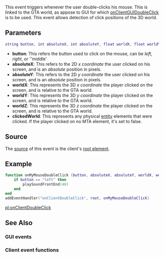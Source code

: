 This event triggers whenever the user double-clicks his mouse. This is linked to the GTA world, as appose to GUI for which [onClientGUIDoubleClick](/docs/onclientguidoubleclick.md "wikilink") is to be used. This event allows detection of click positions of the 3D world.

Parameters
----------

``` lua
string button, int absoluteX, int absoluteY, float worldX, float worldY, float worldZ, element clickedWorld
```

-   **button**: This refers the button used to click on the mouse, can be *left*, *right*, or ''middle'
-   **absoluteX**: This refers to the 2D *x coordinate* the user clicked on his screen, and is an *absolute* position in pixels.
-   **absoluteY**: This refers to the 2D *y coordinate* the user clicked on his screen, and is an *absolute* position in pixels.
-   **worldX**: This represents the 3D *x coordinate* the player clicked on the screen, and is relative to the GTA world.
-   **worldY**: This represents the 3D *y coordinate* the player clicked on the screen, and is relative to the GTA world.
-   **worldZ**: This represents the 3D *z coordinate* the player clicked on the screen, and is relative to the GTA world.
-   **clickedWorld**: This represents any physical [entity](/docs/entity.md "wikilink") elements that were clicked. If the player clicked on no MTA element, it's set to false.

Source
------

The [source](/docs/event_system#event_source.md "wikilink") of this event is the client's [root element](/docs/root_element.md "wikilink").

Example
-------

``` lua
function onMyMouseDoubleClick (button, absoluteX, absoluteY, worldX, worldY,  worldZ, clickedWorld)
    if button == "left" then 
        playSoundFrontEnd(40)
    end
end
addEventHandler("onClientDoubleClick", root, onMyMouseDoubleClick)
```

[pl:onClientDoubleClick](/docs/pl-onclientdoubleclick.md "wikilink")

See Also
--------

### GUI events

### Client event functions
